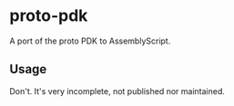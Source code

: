 # proto-pdk

A port of the proto PDK to AssemblyScript.

## Usage

Don't. It's very incomplete, not published nor maintained.
